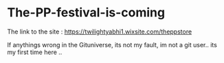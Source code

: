 # The-PP-festival-is-coming

The link to the site :
https://twilightyabhi1.wixsite.com/theppstore



If anythings wrong in the Gituniverse, its not my fault, im not a git user.. its my first time here ..
